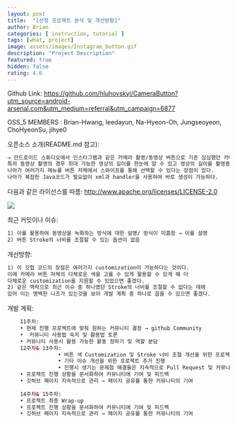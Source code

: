 ```yaml
---	
layout: post	
title:  "[선정 프로젝트 분석 및 개선방향]"	
author: Brian
categories: [ instruction, tutorial ]	
tags: [what, project]
image: assets/images/Instagram_button.gif
description: "Project Description"	
featured: true	
hidden: false	
rating: 4.0	
---	
```


Github Link: https://github.com/hluhovskyi/CameraButton?utm_source=android-arsenal.com&utm_medium=referral&utm_campaign=6877 

OSS_5 MEMBERS : Brian-Hwang, leedayun, Na-Hyeon-Oh, Jungseoyeon, ChoHyeonSu, jihye0



오픈소스 소개(README.md 참고):

```html	
→ 안드로이드 스튜디오에서 인스타그램과 같은 카메라 촬영/동영상 버튼으로 기존 심심했던 카메라 버튼을 누를 수 있게 활용.
특히 동영상 촬영의 경우 최대 가능한 영상의 길이를 한눈에 알 수 있고 영상의 길이를 촬영중에 알 수 있다는 장점이 있다.
나아가 여러가지 메뉴를 버튼 자체에서 스와이프를 통해 선택할 수 있다는 장점이 있다.
나아가 복잡한 Java코드가 필요없이 xml과 handler을 사용하여 바로 생성이 가능하다.
```

다음과 같은 라이선스를 따름:
http://www.apache.org/licenses/LICENSE-2.0
<p class="mb-5"><img class="shadow-lg" src="assets/images/Instagram_button2.jpg"/></p>

최근 커밋이나 이슈: 

```html	
1) 이를 활용하여 동영상을 녹화하는 방식에 대한 설명/ 방식이 미흡함 → 이를 설명
2) 버튼 Stroke의 너비를 조절할 수 있는 옵션이 없음
```

개선방향:

```html	
1) 이 깃헙 코드의 장점은 여러가지 customization이 가능하다는 것이다. 
이에 카메라 버튼 자체의 다체로운 색을 고를 수 있게 활용할 수 있게 해 더 
다체로운 customization을 지원할 수 있었으면 좋겠다.
2) 같은 맥락으로 최근 이슈 중 하나였던 Stroke의 너비를 조절할 수 없다는 데에
있어 이는 명백한 니즈가 있는것을 보아 개발 계획 중 하나로 꼽을 수 있으면 좋겠다.
```

개발 계획:
```html	
	11주차:
    • 현제 진행 프로젝트에 맞춰 원하는 커뮤니티 결정 → github Community
    •  커뮤니티 사용법 숙지 및 활용법 토론
    • 커뮤니티 사용시 활용 가능한 활동 정하기 및 역할 분담
	12주차& 13주차:
                • 버튼 색 Customization 및 Stroke 너비 조절 개선을 위한 프로젝트 진행
                • 기타 이슈 개선을 위한 프로젝트 추가 진행
                • 진행시 생기는 문제점 해결들은 지속적으로 Pull Request 및 커뮤니티 기여
    • 프로젝트 진행 상황을 문서화하여 커뮤니티에 기여 및 피드백
    • 깃허브 페이지 지속적으로 관리 → 페이지 공유를 통한 커뮤니티의 기여
      
	14주차& 15주차:
    • 프로젝트 최종 Wrap-up
    • 프로젝트 진행 상황을 문서화하여 커뮤니티에 기여 및 피드백
    • 깃허브 페이지 지속적으로 관리 → 페이지 공유를 통한 커뮤니티의 기여
```
